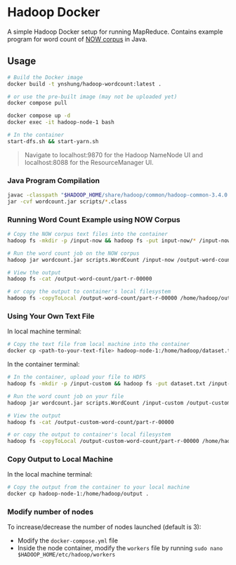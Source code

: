 # Hadoop Docker

A simple Hadoop Docker setup for running MapReduce. Contains example program for word count of [NOW corpus](https://www.english-corpora.org/now/) in Java.

## Usage

```bash
# Build the Docker image
docker build -t ynshung/hadoop-wordcount:latest .

# or use the pre-built image (may not be uploaded yet)
docker compose pull

docker compose up -d
docker exec -it hadoop-node-1 bash

# In the container
start-dfs.sh && start-yarn.sh
```

> Navigate to localhost:9870 for the Hadoop NameNode UI and localhost:8088 for the ResourceManager UI.

### Java Program Compilation
```bash
javac -classpath "$HADOOP_HOME/share/hadoop/common/hadoop-common-3.4.0.jar:$HADOOP_HOME/share/hadoop/mapreduce/hadoop-mapreduce-client-core-3.4.0.jar" -d . WordCount.java
jar -cvf wordcount.jar scripts/*.class
```

### Running Word Count Example using NOW Corpus
```bash
# Copy the NOW corpus text files into the container
hadoop fs -mkdir -p /input-now && hadoop fs -put input-now/* /input-now/

# Run the word count job on the NOW corpus
hadoop jar wordcount.jar scripts.WordCount /input-now /output-word-count

# View the output
hadoop fs -cat /output-word-count/part-r-00000

# or copy the output to container's local filesystem
hadoop fs -copyToLocal /output-word-count/part-r-00000 /home/hadoop/output/word_count.txt
```

### Using Your Own Text File

In local machine terminal:
```bash
# Copy the text file from local machine into the container
docker cp <path-to-your-text-file> hadoop-node-1:/home/hadoop/dataset.txt
```

In the container terminal:
```bash
# In the container, upload your file to HDFS
hadoop fs -mkdir -p /input-custom && hadoop fs -put dataset.txt /input-custom/

# Run the word count job on your file
hadoop jar wordcount.jar scripts.WordCount /input-custom /output-custom-word-count

# View the output
hadoop fs -cat /output-custom-word-count/part-r-00000

# or copy the output to container's local filesystem
hadoop fs -copyToLocal /output-custom-word-count/part-r-00000 /home/hadoop/output/my_word_count.txt
```

### Copy Output to Local Machine
In the local machine terminal:
```bash
# Copy the output from the container to your local machine
docker cp hadoop-node-1:/home/hadoop/output .
```

### Modify number of nodes
To increase/decrease the number of nodes launched (default is 3):
* Modify the `docker-compose.yml` file
* Inside the node container, modify the `workers` file by running `sudo nano $HADOOP_HOME/etc/hadoop/workers`
